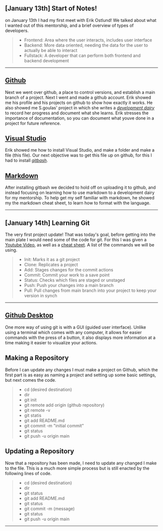 ## [January 13th] Start of Notes!
on January 13th  I had my first meet with Erik Ostlund! We talked about what I wanted out of this mentorship, and a brief overview of types of developers. 

> - Frontend: Area where the user interacts, includes user interface
> - Backend: More data oriented, needing the data for the user to actually be able to interact
> - Fullstack: A developer that can perform both frontend and backend development

---
## **[Github](https://github.com/)**
Next we went over github, a place to control versions, and establish a main branch of a project. Next I went and made a github account. Erik showed me his profile and his projects on github to show how exactly it works. He also showed me S.goulas' project in which she writes a *[development dairy](https://github.com/sgoulas/pdpProject/tree/main/docs/DevelopmentDiary)* to record her progress and document what she learns. Erik stresses  the importance of documentation, so  you can document what youve done in a project for future reference.


## **[Visual Studio](https://visualstudio.microsoft.com/)**
Erik showed me how to install Visual Studio, and make a folder and make a file (this file). Our next objective was to get this file up on github, for this I had to install *[gitbash](https://git-scm.com/downloads)*.

## **[Markdown](https://www.markdownguide.org/cheat-sheet/)**
After installing gitbash we decided to hold off on uploading it to github, and instead focusing on learning how to use markdown to a development dairy for my mentorship. To help get my self familiar with markdown, he showed my the markdown cheat sheet, to learn how to format with the language. 

---
## [January 14th] Learning Git
The very first project update! That was today's goal, before getting into the main plate I would need some of the code for git. For this I was given a [Youtube Video](https://www.youtube.com/watch?v=1ffBJ4sVUb4), as well as a [cheat sheet](https://www.atlassian.com/git/tutorials/atlassian-git-cheatsheet). A list of the commands we will be using. 
>- Init: Marks it as a git project
>- Clone: Replicates a project
>- Add: Stages changes for the commit actions
>- Commit: Commit your work to a save point
>- Status: Checks which files are staged or unstaged
>- Push: Push your changes into a main branch
>- Pull: Pull changes from main branch into your project to keep your version in synch

---
## **[Github Desktop](https://desktop.github.com/)**
One more way of using git is with a GUI (guided user interface). Unlike using a terminal which comes with any computer, it allows for easier commands with the press of a button, it also displays more information at a time making it easier to visualize your actions.

## **Making a Repository**
Before I can update any changes I must make a project on Github, which the first part is as easy as naming a project and setting up some basic settings, but next comes the code.
>- cd (desired destination)
>- dir
>- git init
>- git remote add origin (github repository)
>- git remote -v
>- git statis
>- git add README.md
>- git commit -m "initial commit"
>- git status
>- git push -u origin main

## **Updating a Repository**
Now that a repository has  been made, I need to update any  changed I make to the file. This is a much more simple process but is still enacted by the following lines of code.
>- cd (desired destination)
>- dir
>- git status
>- git add README.md
>- git status
>- git commit -m (message)
>- git status
>- git push -u origin main
---